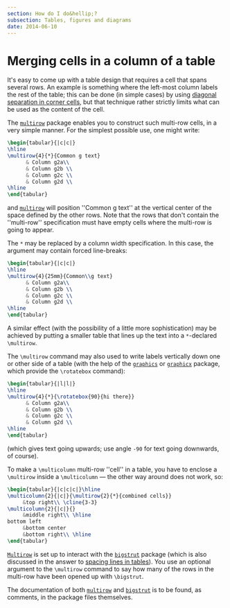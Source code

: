 ```yaml
---
section: How do I do&hellip;?
subsection: Tables, figures and diagrams
date: 2014-06-10
---
```


# Merging cells in a column of a table

It's easy to come up with a table design that requires a cell that
spans several rows.  An example is something where the left-most
column labels the rest of the table; this can be done (in simple
cases) by using 
[diagonal separation in corner cells](FAQ-slashbox.md), but that
technique rather strictly limits what can be used as the content of
the cell.

The [`multirow`](https://ctan.org/pkg/multirow) package enables you to construct such multi-row
cells, in a very simple manner.  For the simplest possible use, one
might write:
```latex
\begin{tabular}{|c|c|}
\hline
\multirow{4}{*}{Common g text} 
      & Column g2a\\
      & Column g2b \\
      & Column g2c \\
      & Column g2d \\
\hline
\end{tabular}
```
and [`multirow`](https://ctan.org/pkg/multirow) will position ''Common g text'' at the vertical
center of the space defined by the other rows.  Note that the rows
that don't contain the ''multi-row'' specification must have empty
cells where the multi-row is going to appear.

The `*` may be replaced by a column width specification.  In this
case, the argument may contain forced line-breaks:
```latex
\begin{tabular}{|c|c|}
\hline
\multirow{4}{25mm}{Common\\g text} 
      & Column g2a\\
      & Column g2b \\
      & Column g2c \\
      & Column g2d \\
\hline
\end{tabular}
```
A similar effect (with the possibility of a little more
sophistication) may be achieved by putting a smaller table that lines
up the text into a `*`-declared `\multirow`.

The `\multirow` command may also used to write labels vertically
down one or other side of a table (with the help of the
[`graphics`](https://ctan.org/pkg/graphics) or [`graphicx`](https://ctan.org/pkg/graphicx) package, which provide the
`\rotatebox` command):
```latex
\begin{tabular}{|l|l|}
\hline
\multirow{4}{*}{\rotatebox{90}{hi there}}
      & Column g2a\\
      & Column g2b \\
      & Column g2c \\
      & Column g2d \\
\hline
\end{tabular}
```
(which gives text going upwards; use angle `-90` for text going
downwards, of course).

To make a `\multicolumn` multi-row ''cell'' in a table, you have to
enclose a `\multirow` inside a `\multicolumn`&nbsp;&mdash; the other way
around does not work, so:
```latex
\begin{tabular}{|c|c|c|}\hline
\multicolumn{2}{|c|}{\multirow{2}{*}{combined cells}}
     &top right\\ \cline{3-3}
\multicolumn{2}{|c|}{}
     &middle right\\ \hline
bottom left
     &bottom center
     &bottom right\\ \hline
\end{tabular}
```
[`Multirow`](https://ctan.org/pkg/Multirow) is set up to interact with the [`bigstrut`](https://ctan.org/pkg/bigstrut)
package (which is also discussed in the answer to 
[spacing lines in tables](FAQ-struttab.md)).  You use an
optional argument to the `\multirow` command to say how many of the
rows in the multi-row have been opened up with `\bigstrut`.

The documentation of both [`multirow`](https://ctan.org/pkg/multirow) and [`bigstrut`](https://ctan.org/pkg/bigstrut) is
to be found, as comments, in the package files themselves.

